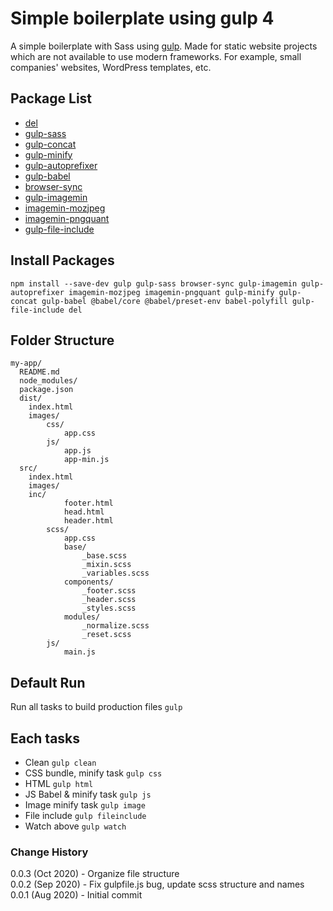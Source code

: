 # Simple boilerplate using gulp 4

A simple boilerplate with Sass using <a href="https://gulpjs.com/">gulp</a>. Made for static website projects which are not available to use modern frameworks. For example, small companies' websites, WordPress templates, etc.

## Package List

- <a href="https://github.com/sindresorhus/del#readme">del</a>
- <a href="https://github.com/dlmanning/gulp-sass#readme">gulp-sass</a>
- <a href="https://github.com/gulp-community/gulp-concat#readme">gulp-concat</a>
- <a href="https://github.com/hustxiaoc/gulp-minify">gulp-minify</a>
- <a href="https://github.com/sindresorhus/gulp-autoprefixer#readme">gulp-autoprefixer</a>
- <a href="https://github.com/babel/gulp-babel#readme">gulp-babel</a>
- <a href="https://github.com/BrowserSync/browser-sync">browser-sync</a>
- <a href="https://github.com/sindresorhus/gulp-imagemin#readme">gulp-imagemin</a>
- <a href="https://github.com/imagemin/imagemin-mozjpeg#readme">imagemin-mozjpeg</a>
- <a href="https://github.com/imagemin/imagemin-pngquant#readme">imagemin-pngquant</a>
- <a href="https://github.com/haoxins/gulp-file-include#readme">gulp-file-include</a>

## Install Packages

```
npm install --save-dev gulp gulp-sass browser-sync gulp-imagemin gulp-autoprefixer imagemin-mozjpeg imagemin-pngquant gulp-minify gulp-concat gulp-babel @babel/core @babel/preset-env babel-polyfill gulp-file-include del
```

## Folder Structure

```
my-app/
  README.md
  node_modules/
  package.json
  dist/
    index.html
    images/
		css/
			app.css
		js/
			app.js
			app-min.js
  src/
    index.html
    images/
    inc/
			footer.html
			head.html
			header.html
		scss/
			app.css
			base/
				_base.scss
				_mixin.scss
				_variables.scss
			components/
				_footer.scss
				_header.scss
				_styles.scss
			modules/
				_normalize.scss
				_reset.scss
		js/
			main.js
```

## Default Run

Run all tasks to build production files `gulp`

## Each tasks

- Clean `gulp clean`
- CSS bundle, minify task `gulp css`
- HTML `gulp html`
- JS Babel & minify task `gulp js`
- Image minify task `gulp image`
- File include `gulp fileinclude`
- Watch above `gulp watch`

### Change History

0.0.3 (Oct 2020) - Organize file structure<br/>0.0.2 (Sep 2020) - Fix gulpfile.js bug, update scss structure and names<br/> 0.0.1 (Aug 2020) - Initial commit
